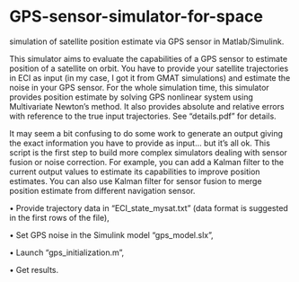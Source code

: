 # GPS-sensor-simulator-for-space
simulation of satellite position estimate via GPS sensor in Matlab/Simulink.

This simulator aims to evaluate the capabilities of a GPS sensor to estimate position of a satellite on orbit. You have to provide your satellite trajectories in ECI as input (in my case, I got it from GMAT simulations) and estimate the noise in your GPS sensor.
For the whole simulation time, this simulator provides position estimate by solving GPS nonlinear system using Multivariate Newton’s method. It also provides absolute and relative errors with reference to the true input trajectories. See “details.pdf” for details.

It may seem a bit confusing to do some work to generate an output giving the exact information you have to provide as input… but it’s all ok. This script is the first step to build more complex simulators dealing with sensor fusion or noise correction. For example, you can add a Kalman filter to the current output values to estimate its capabilities to improve position estimates. You can also use Kalman filter for sensor fusion to merge position estimate from different navigation sensor.


•	Provide trajectory data in “ECI_state_mysat.txt” (data format is suggested in the first rows of the file),

•	Set GPS noise in the Simulink model “gps_model.slx”,

•	Launch “gps_initialization.m”,

•	Get results.
